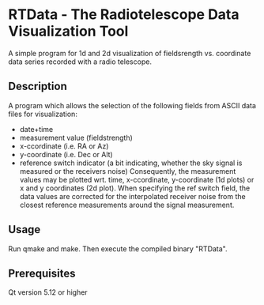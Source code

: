 # RTData - The Radiotelescope Data Visualization Tool
A simple program for 1d and 2d visualization of fieldsrength vs. coordinate data series recorded with a radio telescope.

## Description
A program which allows the selection of the following fields from ASCII data files for visualization:
- date+time
- measurement value (fieldstrength)
- x-ccordinate (i.e. RA or Az)
- y-coordinate (i.e. Dec or Alt)
- reference switch indicator (a bit indicating, whether the sky signal is measured or the receivers noise)
Consequently, the measurement values may be plotted wrt. time, x-ccordinate, y-coordinate (1d plots) or x and y coordinates (2d plot). When specifying the ref switch field, the data values are corrected for the interpolated receiver noise from the closest reference measurements around the signal measurement.

## Usage
Run qmake and make. Then execute the compiled binary "RTData".

## Prerequisites
Qt version 5.12 or higher

